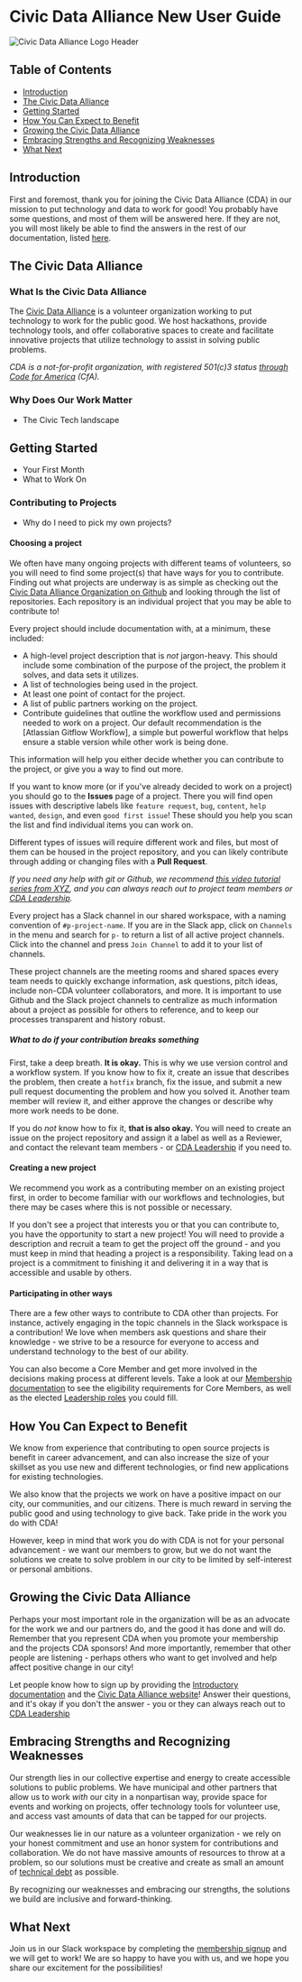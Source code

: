 # Civic Data Alliance New User Guide

![Civic Data Alliance Logo Header](https://raw.githubusercontent.com/civicdata/branding/markdown-header-test/assets/Logo/Rendered_Cube_Full_888x200_Header.png)

## Table of Contents

* [Introduction](#introduction)
* [The Civic Data Alliance](#the-civic-data-alliance)
* [Getting Started](#getting-started)
* [How You Can Expect to Benefit](#how-you-can-expect-to-benefit)
* [Growing the Civic Data Alliance](#growing-the-civic-data-alliance)
* [Embracing Strengths and Recognizing Weaknesses](#embracing-strengths-and-recognizing-weaknesses)
* [What Next](#what-next)

## Introduction

First and foremost, thank you for joining the Civic Data Alliance (CDA) in our mission to put technology and data to work for good! You probably have some questions, and most of them will be answered here. If they are not, you will most likely be able to find the answers in the rest of our documentation, listed [here](/README.md).

## The Civic Data Alliance

### What Is the Civic Data Alliance

The [Civic Data Alliance](www.civicdataalliance.org) is a volunteer organization working to put technology to work for the public good. We host hackathons, provide technology tools, and offer collaborative spaces to create and facilitate innovative projects that utilize technology to assist in solving public problems.

_CDA is a not-for-profit organization, with registered 501(c)3 status [through Code for America](http://brigade.codeforamerica.org/brigade/Civic-Data-Alliance/) (CfA)._

### Why Does Our Work Matter

* The Civic Tech landscape

## Getting Started

* Your First Month
* What to Work On

### Contributing to Projects

* Why do I need to pick my own projects?

#### Choosing a project

We often have many ongoing projects with different teams of volunteers, so you will need to find some project(s) that have ways for you to contribute. Finding out what projects are underway is as simple as checking out the [Civic Data Alliance Organization on Github](https://github.com/civicdata) and looking through the list of repositories. Each repository is an individual project that you may be able to contribute to!

Every project should include documentation with, at a minimum, these included:

* A high-level project description that is _not_ jargon-heavy. This should include some combination of the purpose of the project, the problem it solves, and data sets it utilizes.
* A list of technologies being used in the project.
* At least one point of contact for the project.
* A list of public partners working on the project.
* Contribute guidelines that outline the workflow used and permissions needed to work on a project. Our default recommendation is the [Atlassian Gitflow Workflow], a simple but powerful workflow that helps ensure a stable version while other work is being done.

This information will help you either decide whether you can contribute to the project, or give you a way to find out more.

If you want to know more (or if you've already decided to work on a project) you should go to the **Issues** page of a project. There you will find open issues with descriptive labels like `feature request`, `bug`, `content`, `help wanted`, `design`, and even `good first issue`! These should you help you scan the list and find individual items you can work on.

Different types of issues will require different work and files, but most of them can be housed in the project repository, and you can likely contribute through adding or changing files with a **Pull Request**.

_If you need any help with git or Github, we recommend [this video tutorial series from XYZ](), and you can always reach out to project team members or [CDA Leadership](/leadership.md)._

Every project has a Slack channel in our shared workspace, with a naming convention of `#p-project-name`. If you are in the Slack app, click on `Channels` in the menu and search for `p-` to return a list of all active project channels. Click into the channel and press `Join Channel` to add it to your list of channels.

These project channels are the meeting rooms and shared spaces every team needs to quickly exchange information, ask questions, pitch ideas, include non-CDA volunteer collaborators, and more. It is important to use Github and the Slack project channels to centralize as much information about a project as possible for others to reference, and to keep our processes transparent and history robust.

##### What to do if your contribution breaks something

First, take a deep breath. **It is okay.** This is why we use version control and a workflow system. If you know how to fix it, create an issue that describes the problem, then create a `hotfix` branch, fix the issue, and submit a new pull request documenting the problem and how you solved it. Another team member will review it, and either approve the changes or describe why more work needs to be done.

If you do _not_ know how to fix it, **that is also okay.** You will need to create an issue on the project repository and assign it a label as well as a Reviewer, and contact the relevant team members - or [CDA Leadership](/leadership.md) if you need to.

#### Creating a new project

We recommend you work as a contributing member on an existing project first, in order to become familiar with our workflows and technologies, but there may be cases where this is not possible or necessary.

If you don't see a project that interests you or that you can contribute to, you have the opportunity to start a new project! You will need to provide a description and recruit a team to get the project off the ground - and you must keep in mind that heading a project is a responsibility. Taking lead on a project is a commitment to finishing it and delivering it in a way that is accessible and usable by others.

#### Participating in other ways

There are a few other ways to contribute to CDA other than projects. For instance, actively engaging in the topic channels in the Slack workspace is a contribution! We love when members ask questions and share their knowledge - we strive to be a resource for everyone to access and understand technology to the best of our ability.

You can also become a Core Member and get more involved in the decisions making process at different levels. Take a look at our [Membership documentation](/membership.md) to see the eligibility requirements for Core Members, as well as the elected [Leadership roles](/leadership.md) you could fill.

## How You Can Expect to Benefit

We know from experience that contributing to open source projects is benefit in career advancement, and can also increase the size of your skillset as you use new and different technologies, or find new applications for existing technologies.

We also know that the projects we work on have a positive impact on our city, our communities, and our citizens. There is much reward in serving the public good and using technology to give back. Take pride in the work you do with CDA!

However, keep in mind that work you do with CDA is not for your personal advancement - we want our members to grow, but we do not want the solutions we create to solve problem in our city to be limited by self-interest or personal ambitions.

## Growing the Civic Data Alliance

Perhaps your most important role in the organization will be as an advocate for the work we and our partners do, and the good it has done and will do. Remember that you represent CDA when you promote your membership and the projects CDA sponsors! And more importantly, remember that other people are listening - perhaps others who want to get involved and help affect positive change in our city!

Let people know how to sign up by providing the [Introductory documentation](/README.md) and the [Civic Data Alliance website](www.civicdataalliance.org)! Answer their questions, and it's okay if you don't the answer - you or they can always reach out to [CDA Leadership](/leadership.md)

## Embracing Strengths and Recognizing Weaknesses

Our strength lies in our collective expertise and energy to create accessible solutions to public problems. We have municipal and other partners that allow us to work _with_ our city in a nonpartisan way, provide space for events and working on projects, offer technology tools for volunteer use, and access vast amounts of data that can be tapped for our projects.

Our weaknesses lie in our nature as a volunteer organization - we rely on your honest commitment and use an honor system for contributions and collaboration. We do not have massive amounts of resources to throw at a problem, so our solutions must be creative and create as small an amount of [technical debt](https://en.wikipedia.org/wiki/Technical_debt) as possible.

By recognizing our weaknesses and embracing our strengths, the solutions we build are inclusive and forward-thinking.

## What Next

Join us in our Slack workspace by completing the [membership signup](https://cda2.typeform.com/to/zTNiLP) and we will get to work! We are so happy to have you with us, and we hope you share our excitement for the possibilities!